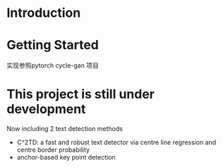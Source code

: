 # Introduction

# Getting Started

实现参照pytorch cycle-gan 项目

# This project is still under development
Now including 2 text detection methods
- C^2TD: a fast and robust text detector via centre line regression and centre border probability
- anchor-based key point detection 
 
